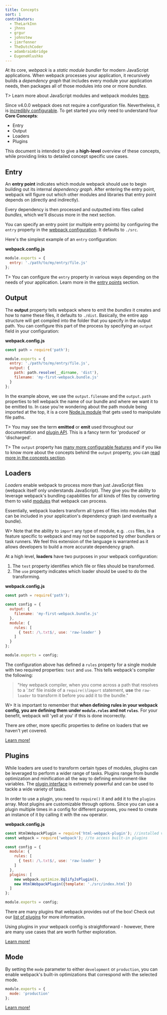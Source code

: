 ```yaml
---
title: Concepts
sort: 1
contributors:
  - TheLarkInn
  - jhnns
  - grgur
  - johnstew
  - jimrfenner
  - TheDutchCoder
  - adambraimbridge
  - EugeneHlushko
---
```


At its core, *webpack* is a _static module bundler_ for modern JavaScript applications. When webpack processes your application, it recursively builds a _dependency graph_ that includes every module your application needs, then packages all of those modules into one or more _bundles_.

T> Learn more about JavaScript modules and webpack modules [here](/concepts/modules).

Since v4.0.0 webpack does not require a configuration file. Nevertheless, it is [incredibly configurable](/configuration). To get started you only need to understand four **Core Concepts**:

- Entry
- Output
- Loaders
- Plugins

This document is intended to give a **high-level** overview of these concepts, while providing links to detailed concept specific use cases.


## Entry

An **entry point** indicates which module webpack should use to begin building out its internal *dependency graph*. After entering the entry point, webpack will figure out which other modules and libraries that entry point depends on (directly and indirectly).

Every dependency is then processed and outputted into files called *bundles*, which we'll discuss more in the next section.

You can specify an entry point (or multiple entry points) by configuring the `entry` property in the [webpack configuration](/configuration). It defaults to `./src`.

Here's the simplest example of an `entry` configuration:

__webpack.config.js__

``` js
module.exports = {
  entry: './path/to/my/entry/file.js'
};
```

T> You can configure the `entry` property in various ways depending on the needs of your application. Learn more in the [entry points](/concepts/entry-points) section.


## Output

The **output** property tells webpack where to emit the *bundles* it creates and how to name these files, it defaults to `./dist`. Basically, the entire app structure will get compiled into the folder that you specify in the output path. You can configure this part of the process by specifying an `output` field in your configuration:

__webpack.config.js__

```javascript
const path = require('path');

module.exports = {
  entry: './path/to/my/entry/file.js',
  output: {
    path: path.resolve(__dirname, 'dist'),
    filename: 'my-first-webpack.bundle.js'
  }
};
```

In the example above, we use the `output.filename` and the `output.path` properties to tell webpack the name of our bundle and where we want it to be emitted to. In case you're wondering about the path module being imported at the top, it is a core [Node.js module](https://nodejs.org/api/modules.html) that gets used to manipulate file paths.

T> You may see the term **emitted** or **emit** used throughout our documentation and [plugin API](/api/plugins). This is a fancy term for 'produced' or 'discharged'.

T> The `output` property has [many more configurable features](/configuration/output) and if you like to know more about the concepts behind the `output` property, you can [read more in the concepts section](/concepts/output).


## Loaders

*Loaders* enable webpack to process more than just JavaScript files (webpack itself only understands JavaScript). They give you the ability to leverage webpack's bundling capabilities for all kinds of files by converting them to valid [modules](/concepts/modules) that webpack can process.

Essentially, webpack loaders transform all types of files into modules that can be included in your application's dependency graph (and eventually a bundle).

W> Note that the ability to `import` any type of module, e.g. `.css` files, is a feature specific to webpack and may not be supported by other bundlers or task runners. We feel this extension of the language is warranted as it allows developers to build a more accurate dependency graph.

At a high level, __loaders__ have two purposes in your webpack configuration:

1. The `test` property identifies which file or files should be transformed.
2. The `use` property indicates which loader should be used to do the transforming.

__webpack.config.js__

```javascript
const path = require('path');

const config = {
  output: {
    filename: 'my-first-webpack.bundle.js'
  },
  module: {
    rules: [
      { test: /\.txt$/, use: 'raw-loader' }
    ]
  }
};

module.exports = config;
```

The configuration above has defined a `rules` property for a single module with two required properties: `test` and `use`. This tells webpack's compiler the following:

> "Hey webpack compiler, when you come across a path that resolves to a '.txt' file inside of a `require()`/`import` statement, **use** the `raw-loader` to transform it before you add it to the bundle."

W> It is important to remember that **when defining rules in your webpack config, you are defining them under `module.rules` and not `rules`**. For your benefit, webpack will 'yell at you' if this is done incorrectly.

There are other, more specific properties to define on loaders that we haven't yet covered.

[Learn more!](/concepts/loaders)


## Plugins

While loaders are used to transform certain types of modules, plugins can be leveraged to perform a wider range of tasks. Plugins range from bundle optimization and minification all the way to defining environment-like variables. The [plugin interface](/api/plugins) is extremely powerful and can be used to tackle a wide variety of tasks.

In order to use a plugin, you need to `require()` it and add it to the `plugins` array. Most plugins are customizable through options. Since you can use a plugin multiple times in a config for different purposes, you need to create an instance of it by calling it with the `new` operator.

**webpack.config.js**

```javascript
const HtmlWebpackPlugin = require('html-webpack-plugin'); //installed via npm
const webpack = require('webpack'); //to access built-in plugins

const config = {
  module: {
    rules: [
      { test: /\.txt$/, use: 'raw-loader' }
    ]
  },
  plugins: [
    new webpack.optimize.UglifyJsPlugin(),
    new HtmlWebpackPlugin({template: './src/index.html'})
  ]
};

module.exports = config;
```

There are many plugins that webpack provides out of the box! Check out our [list of plugins](/plugins) for more information.

Using plugins in your webpack config is straightforward - however, there are many use cases that are worth further exploration.

[Learn more!](/concepts/plugins)


## Mode

By setting the `mode` parameter to either `development` or `production`, you can enable webpack's built-in optimizations that correspond with the selected mode.

```javascript
module.exports = {
  mode: 'production'
};
```

[Learn more!](/concepts/mode)
